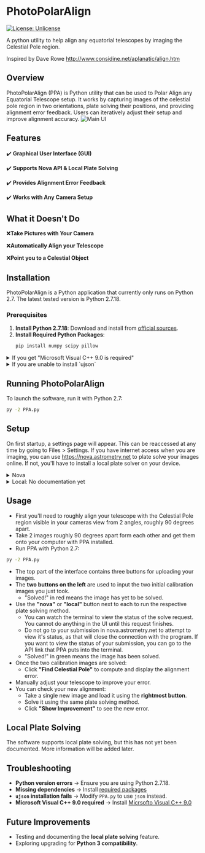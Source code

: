 # PhotoPolarAlign
[![License: Unlicense](https://img.shields.io/badge/license-Unlicense-blue.svg)](http://unlicense.org/)

A python utility to help align any equatorial telescopes by imaging the Celestial Pole region.

Inspired by Dave Rowe http://www.considine.net/aplanatic/align.htm

## Overview

PhotoPolarAlign (PPA) is Python utility that can be used to Polar Align any Equatorial Telescope setup. It works by capturing images of the celestial pole region in two orientations, plate solving their positions, and providing alignment error feedback. Users can iteratively adjust their setup and improve alignment accuracy.
![Main UI](path/to/ui_image_1.png)

## Features
✔️ **Graphical User Interface (GUI)**

✔️ **Supports Nova API & Local Plate Solving**

✔️ **Provides Alignment Error Feedback** 

✔️ **Works with Any Camera Setup**

## What it Doesn't Do
❌**Take Pictures with Your Camera**

❌**Automatically Align your Telescope**

❌**Point you to a Celestial Object**

## Installation
PhotoPolarAlign is a Python application that currently only runs on Python 2.7. The latest tested version is Python 2.7.18.

### Prerequisites
1. **Install Python 2.7.18**: Download and install from [official sources](https://www.python.org/ftp/python/2.7.18/).
2. **Install Required Python Packages**:
   ```sh
   pip install numpy scipy pillow
   ```
<details>
<summary>
    If you get "Microsoft Visual C++ 9.0 is required"
</summary>

Download Microsoft Visual C++ 9.0 from a web archive [explained here](https://stackoverflow.com/a/67642436/10799348/).

</details>
<details>
<summary>If you are unable to install `ujson`</summary>

The software originally depends on `ujson`, but does not require it if it is unable to be installed.
1. Open `PPA.py` in a text editor.
2. In `json2python` function near top of file, rename variable `json` to something like `data`
3. In `json2python` and `python2json` functions near top of file, replace the `ujson` module with `json`
3. Save the file and proceed with execution.

</details>

## Running PhotoPolarAlign
To launch the software, run it with Python 2.7:
```sh
py -2 PPA.py
```

## Setup
On first startup, a settings page will appear. This can be reaccessed at any time by going to Files > Settings.
If you have internet access when you are imaging, you can use <https://nova.astrometry.net> to plate solve your images online. If not, you'll have to install a local plate solver on your device.
<details>
<summary>Nova</summary>

Create an account on <https://nova.astrometry.net>.
In the top navigation bar, go to "API".
In the middle in green text is your API key. Copy this, and paste it in PPA wher it asks for your nova key
</details>
<details>
<summary>Local: No documentation yet</summary>

Currently no documentation for local setup unfortunately.
</details>


## Usage
- First you'll need to roughly align your telescope with the Celestial Pole region visible in your cameras view from 2 angles, roughly 90 degrees apart.
- Take 2 images roughly 90 degrees apart form each other and get them onto your computer with PPA installed.
- Run PPA with Python 2.7:
```sh
py -2 PPA.py
```
- The top part of the interface contains three buttons for uploading your images.
- The **two buttons on the left** are used to input the two initial calibration images you just took.
  - "Solved!" in red means the image has yet to be solved.
- Use the **"nova"** or **"local"** button next to each to run the respective plate solving method.
  - You can watch the terminal to view the status of the solve request. You cannot do anything in the UI until this request finishes.
  - Do not go to your submission in nova.astrometry.net to attempt to view it's status, as that will close the connection with the program. If you want to view the status of your submission, you can go to the API link that PPA puts into the terminal.
  - "Solved!" in green means the image has been solved.
- Once the two calibration images are solved:
  - Click **"Find Celestial Pole"** to compute and display the alignment error.
- Manually adjust your telescope to improve your error.
- You can check your new alignment:
  - Take a single new image and load it using the **rightmost button**.
  - Solve it using the same plate solving method.
  - Click **"Show Improvement"** to see the new error.

## Local Plate Solving
The software supports local plate solving, but this has not yet been documented. More information will be added later.

## Troubleshooting
- **Python version errors** → Ensure you are using Python 2.7.18.
- **Missing dependencies** → Install [required packages](#Prerequisites)
- **`ujson` installation fails** → Modify `PPA.py` to use `json` instead.
- **Microsoft Visual C++ 9.0 required** → Install [Micrsofto Visual C++ 9.0](#Prerequisites)

## Future Improvements
- Testing and documenting the **local plate solving** feature.
- Exploring upgrading for **Python 3 compatibility**.

